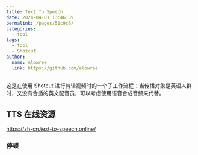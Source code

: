```yaml
---
title: Text To Speech
date: 2024-04-01 13:46:59
permalink: /pages/51c9c6/
categories:
  - tool
tags:
  - tool
  - Shotcut
author:
  name: Alowree
  link: https://github.com/alowree
---
```


这是在使用 Shotcut 进行剪辑视频时的一个子工作流程：当传播对象是英语人群时，又没有合适的英文配音员，可以考虑使用语音合成音频来代替。

<!-- more -->

## TTS 在线资源

https://zh-cn.text-to-speech.online/

### 停顿
